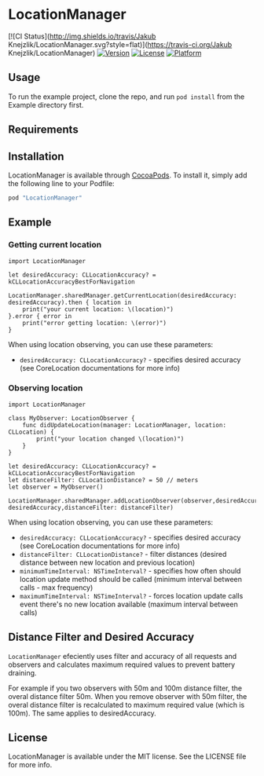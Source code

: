 # LocationManager

[![CI Status](http://img.shields.io/travis/Jakub Knejzlik/LocationManager.svg?style=flat)](https://travis-ci.org/Jakub Knejzlik/LocationManager)
[![Version](https://img.shields.io/cocoapods/v/LocationManager.svg?style=flat)](http://cocoapods.org/pods/LocationManager)
[![License](https://img.shields.io/cocoapods/l/LocationManager.svg?style=flat)](http://cocoapods.org/pods/LocationManager)
[![Platform](https://img.shields.io/cocoapods/p/LocationManager.svg?style=flat)](http://cocoapods.org/pods/LocationManager)

## Usage

To run the example project, clone the repo, and run `pod install` from the Example directory first.

## Requirements

## Installation

LocationManager is available through [CocoaPods](http://cocoapods.org). To install
it, simply add the following line to your Podfile:

```ruby
pod "LocationManager"
```

## Example 

### Getting current location

```
import LocationManager

let desiredAccuracy: CLLocationAccuracy? = kCLLocationAccuracyBestForNavigation

LocationManager.sharedManager.getCurrentLocation(desiredAccuracy: desiredAccuracy).then { location in
    print("your current location: \(location)")
}.error { error in
    print("error getting location: \(error)")
}
```

When using location observing, you can use these parameters:

* `desiredAccuracy: CLLocationAccuracy?` - specifies desired accuracy (see CoreLocation documentations for more info)

### Observing location

```
import LocationManager

class MyObserver: LocationObserver {
    func didUpdateLocation(manager: LocationManager, location: CLLocation) {
        print("your location changed \(location)")
    }
}

let desiredAccuracy: CLLocationAccuracy? = kCLLocationAccuracyBestForNavigation
let distanceFilter: CLLocationDistance? = 50 // meters
let observer = MyObserver()

LocationManager.sharedManager.addLocationObserver(observer,desiredAccuracy: desiredAccuracy,distanceFilter: distanceFilter)

```

When using location observing, you can use these parameters:

* `desiredAccuracy: CLLocationAccuracy?` - specifies desired accuracy (see CoreLocation documentations for more info)
* `distanceFilter: CLLocationDistance?` - filter distances (desired distance between new location and previous location)
* `minimumTimeInterval: NSTimeInterval?` - specifies how often should location update method should be called (minimum interval between calls - max frequency)
* `maximumTimeInterval: NSTimeInterval?` - forces location update calls event there's no new location available (maximum interval between calls)


## Distance Filter and Desired Accuracy

`LocationManager` efeciently uses filter and accuracy of all requests and observers and calculates maximum required values to prevent battery draining. 

For example if you two observers with 50m and 100m distance filter, the overal distance filter 50m. When you remove observer with 50m filter, the overal distance filter is recalculated to maximum required value (which is 100m). The same applies to desiredAccuracy.

## License

LocationManager is available under the MIT license. See the LICENSE file for more info.
